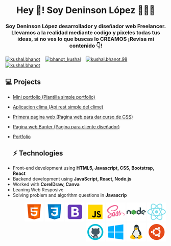<div id="header" align="center" >
  <img src="https://user-images.githubusercontent.com/121265144/214597659-e388f353-fe2a-4476-a3de-39352988c193.svg" alt="" width="350">
  <h1 align="center">Hey 👋! Soy Deninson López 👨🏻‍💻</h1>
  <h3>Soy Deninson López desarrollador y diseñador web Freelancer. Llevamos a la realidad mediante codigo y pixeles todas tus ideas, si no ves lo que buscas lo    CREAMOS ¡Revisa mi contenido 👇!</h3>
  <p align="left">
    <a href="https://www.instagram.com/proemdi_/" target="blank"><img align="center" src="https://cdn.jsdelivr.net/npm/simple-icons@3.0.1/icons/instagram.svg"      alt="kushal.bhanot" height="40" width="40" /></a> &nbsp;&nbsp;
<a href="https://www.tiktok.com/@proemd1" target="blank"><img align="center" src="https://user-images.githubusercontent.com/121265144/214592919-a389f1c4-e136-4969-84c4-a6de3f3b1764.svg"
  " alt="bhanot_kushal" height="40" width="40" /></a> &nbsp;&nbsp;
<a href="#" target="blank"><img align="center" src="https://cdn.jsdelivr.net/npm/simple-icons@3.0.1/icons/facebook.svg" alt="kushal.bhanot.98" height="40" width="40" /></a> &nbsp;&nbsp;
  <a href="#" target="blank"><img align="center" src="https://user-images.githubusercontent.com/121265144/214594717-dd029b78-154c-4a9a-9228-814d3315deae.svg" alt="kushal.bhanot" height="150" width="200" /></a> &nbsp;&nbsp;
</p>
</div>
  
## 💻 Projects
* [Mini portfolio (Plantilla simple portfolio)](https://proemdi.github.io/portfolio/)
* [Aplicacion clima (Api rest simple del clime)](https://proemdi.github.io/Aplicacion-clima/)
* [Primera pagina web (Pagina web para dar curso de CSS)](https://suyash-srivastava.github.io/suyashsrivastava/Notes)
* [Pagina web Bunter (Pagina para cliente diseñador)](https://proemdi.github.io/munter-dise-o.io/)
* [Portfolio](#)
  
  ## ⚡ Technologies 
- Front-end development using **HTML5, Javascript, CSS, Bootstrap, React** 
- Backend development using **JavaScript, React, Node.js**
- Worked with **CorelDraw, Canva**
- Leaning Web Resposive 
- Solving problem and algorithm questions in **Javascrip**
  <p align="right">
	<img style="margin: auto;" src="https://raw.githubusercontent.com/sachinverma53121/sachinverma53121/master/icons/html5.png" alt=html5 width="60" height="60"/> 
	<img style="margin: auto;" src="https://raw.githubusercontent.com/sachinverma53121/sachinverma53121/master/icons/css3.png" alt=css3 width="60" height="60"/> 
	<img style="margin: auto;" src="https://raw.githubusercontent.com/sachinverma53121/sachinverma53121/master/icons/bootstrap.png" alt=bootstrap width="60" height="60"/>
  <img style="margin: auto;" src="https://raw.githubusercontent.com/sachinverma53121/sachinverma53121/master/icons/js.png" alt=javascript width="60" height="60"/>
  <img style="margin: auto;" src="https://raw.githubusercontent.com/sachinverma53121/sachinverma53121/master/icons/sass.png" alt=sass width="60" height="60"/>
  <img style="margin: auto;" src="https://raw.githubusercontent.com/sachinverma53121/sachinverma53121/master/icons/node.png" alt=nodejs width="60" height="60"/>
  <img style="margin: auto;" src="https://raw.githubusercontent.com/sachinverma53121/sachinverma53121/master/icons/react.png" alt=react width="60" height="60"/>
  <img style="margin: auto;" src="https://raw.githubusercontent.com/sachinverma53121/sachinverma53121/master/icons/github.png" alt=github width="60" height="60"/>
  <img style="margin: auto;" src="https://raw.githubusercontent.com/sachinverma53121/sachinverma53121/master/icons/win10.png" alt=windows10 width="60" height="60"/>
   <img style="margin: auto;" src="https://raw.githubusercontent.com/sachinverma53121/sachinverma53121/master/icons/linux.png" alt=linux width="60" height="60"/>
  <img style="margin: auto;" src="https://raw.githubusercontent.com/sachinverma53121/sachinverma53121/master/icons/ubuntu.png" alt=ubuntu width="60" height="60"/>
  </p>


